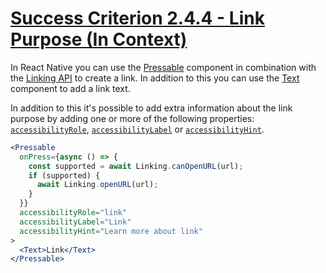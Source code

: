 # [Success Criterion 2.4.4 - Link Purpose (In Context)](https://www.w3.org/TR/UNDERSTANDING-WCAG20/navigation-mechanisms-refs.html)

In React Native you can use the [Pressable](https://reactnative.dev/docs/pressable) component in combination with the [Linking API](https://reactnative.dev/docs/linking) to create a link. In addition to this you can use the [Text](https://reactnative.dev/docs/text) component to add a link text.

In addition to this it's possible to add extra information about the link purpose by adding one or more of the following properties: [`accessibilityRole`](https://reactnative.dev/docs/accessibility#accessibilityrole), [`accessibilityLabel`](https://reactnative.dev/docs/accessibility#accessibilitylabel) or [`accessibilityHint`](https://reactnative.dev/docs/accessibility#accessibilityhint).

```jsx
<Pressable
  onPress={async () => {
    const supported = await Linking.canOpenURL(url);
    if (supported) {
      await Linking.openURL(url);
    }
  }}
  accessibilityRole="link"
  accessibilityLabel="Link"
  accessibilityHint="Learn more about link"
>
  <Text>Link</Text>
</Pressable>
```
